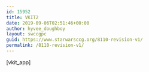 ```yaml
---
id: 15952
title: VKIT2
date: 2019-09-06T02:51:46+00:00
author: hyvee_doughboy
layout: swccgpc
guid: https://www.starwarsccg.org/8110-revision-v1/
permalink: /8110-revision-v1/
---
```

[vkit_app]